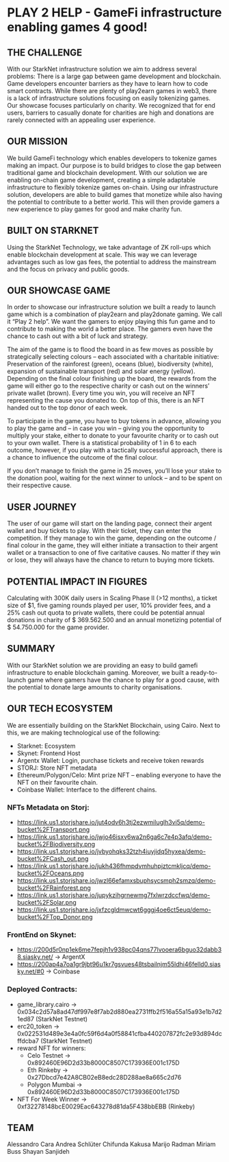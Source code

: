 # PLAY 2 HELP - GameFi infrastructure enabling games 4 good!

## THE CHALLENGE

With our StarkNet infrastructure solution we aim to address several problems:
There is a large gap between game development and blockchain. Game developers encounter barriers as they have to learn how to code smart contracts.
While there are plenty of play2earn games in web3, there is a lack of infrastructure solutions focusing on easily tokenizing games.
Our showcase focuses particularly on charity. We recognized that for end users, barriers to casually donate for charities are high and donations are rarely connected with an appealing user experience.

## OUR MISSION
We build GameFi technology which enables developers to tokenize games making an impact.
Our purpose is to build bridges to close the gap between traditional game and blockchain development. With our solution we are enabling on-chain game development, creating a simple adaptable infrastructure to flexibly tokenize games on-chain. Using our infrastructure solution, developers are able to build games that monetize while also having the potential to contribute to a better world. This will then provide gamers a new experience to play games for good and make charity fun.

## BUILT ON STARKNET
Using the StarkNet Technology, we take advantage of ZK roll-ups which enable blockchain development at scale. This way we can leverage advantages such as low gas fees, the potential to address the mainstream and the focus on privacy and public goods.

## OUR SHOWCASE GAME
In order to showcase our infrastructure solution we built a ready to launch game which is a combination of play2earn and play2donate gaming. We call it “Play 2 help”. We want the gamers to enjoy playing this fun game and to contribute to making the world a better place. The gamers even have the chance to cash out with a bit of luck and strategy.

The aim of the game is to flood the board in as few moves as possible by strategically selecting colours – each associated with a charitable initiative: Preservation of the rainforest (green), oceans (blue), biodiversity (white), expansion of sustainable transport (red) and solar energy (yellow). Depending on the final colour finishing up the board, the rewards from the game will either go to the respective charity or cash out on the winners’ private wallet (brown).
Every time you win, you will receive an NFT representing the cause you donated to. On top of this, there is an NFT handed out to the top donor of each week.

To participate in the game, you have to buy tokens in advance, allowing you to play the game and – in case you win – giving you the opportunity to multiply your stake, either to donate to your favourite charity or to cash out to your own wallet. There is a statistical probability of 1 in 6 to each outcome, however, if you play with a tactically successful approach, there is a chance to influence the outcome of the final colour.

If you don’t manage to finish the game in 25 moves, you’ll lose your stake to the donation pool, waiting for the next winner to unlock – and to be spent on their respective cause.

## USER JOURNEY
The user of our game will start on the landing page, connect their argent wallet and buy tickets to play. With their ticket, they can enter the competition. If they manage to win the game, depending on the outcome / final colour in the game, they will either initiate a transaction to their argent wallet or a transaction to one of five caritative causes. No matter if they win or lose, they will always have the chance to return to buying more tickets.

## POTENTIAL IMPACT IN FIGURES

Calculating with 300K daily users in Scaling Phase II (>12 months), a ticket size of $1, five gaming rounds played per user, 10% provider fees, and a 25% cash out quota to private wallets, there could be potential annual donations in charity of $ 369.562.500 and an annual monetizing potential of $ 54.750.000 for the game provider.

## SUMMARY

With our StarkNet solution we are providing an easy to build gamefi infrastructure to enable blockchain gaming. Moreover, we built a ready-to-launch game where gamers have the chance to play for a good cause, with the potential to donate large amounts to charity organisations.

## OUR TECH ECOSYSTEM

We are essentially building on the StarkNet Blockchain, using Cairo. Next to this, we are making technological use of the following:
* Starknet: Ecosystem
* Skynet: Frontend Host
* Argentx Wallet: Login, purchase tickets and receive token rewards
* STORJ: Store NFT metadata
* Ethereum/Polygon/Celo: Mint prize NFT – enabling everyone to have the NFT on their favourite chain.
* Coinbase Wallet: Interface to the different chains.

### NFTs Metadata on Storj:

* https://link.us1.storjshare.io/jut4odv6h3tj2ezwmiluglh3vi5q/demo-bucket%2FTransport.png
* https://link.us1.storjshare.io/jwjo46isxv6wa2n6ga6c7e4p3afq/demo-bucket%2FBiodiversity.png
* https://link.us1.storjshare.io/jvbyohqks32tzh4iuyjidq5hyxea/demo-bucket%2FCash_out.png
* https://link.us1.storjshare.io/jukh436fhmpdvmhuhpjztcmkljcq/demo-bucket%2FOceans.png
* https://link.us1.storjshare.io/jwzl66efamxsbuphsycsmph2smzq/demo-bucket%2FRainforest.png
* https://link.us1.storjshare.io/jupykzihgrnewmg7fxlwrzdccfwq/demo-bucket%2FSolar.png
* https://link.us1.storjshare.io/jxfzcgldmwcwt6gggj4oe6ct5euq/demo-bucket%2FTop_Donor.png

### FrontEnd on Skynet:

* https://200d5r0np1ek6me7fepjh1v938pc04qns77lvooera6bguo32dabb38.siasky.net/ -> ArgentX
* https://200ap4a7oa1gr9jbt96u1kr7gsvues48tsbailnjm55ldhi46felld0.siasky.net/#0 -> Coinbase 

### Deployed Contracts:

* game_library.cairo -> 0x034c2d57a8ad47df997e8f7ab2d880ea2731ffb2f516a55a15a93e1b7d21ed87 (StarkNet Testnet)
* erc20_token -> 0x022531d489e3e4a0fc59f6d4a0f58841cfba440207872fc2e93d894dcffdcba7 (StarkNet Testnet)
* reward NFT for winners:
  * Celo Testnet -> 0x892460E96D2d33b8000C8507C173936E001c175D
  * Eth Rinkeby -> 0x27Dbcd7e42A8CB02eB8edc28D288ae8a665c2d76
  * Polygon Mumbai -> 0x892460E96D2d33b8000C8507C173936E001c175D
* NFT For Week Winner -> 0xf32278148bcE0029Eac643278d81da5F438bbEBB (Rinkeby)

## TEAM

Alessandro Cara
Andrea Schlüter
Chifunda Kakusa
Marijo Radman
Miriam Buss
Shayan Sanjideh
